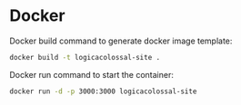 # Docker

Docker build command to generate docker image template:

```bash
docker build -t logicacolossal-site .
```

Docker run command to start the container:

```bash
docker run -d -p 3000:3000 logicacolossal-site
```

